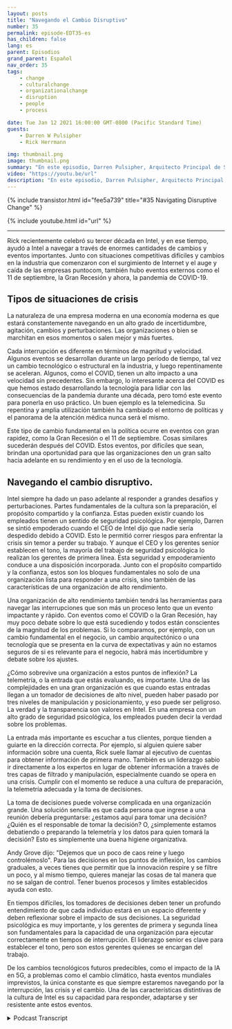 ```yaml
---
layout: posts
title: "Navegando el Cambio Disruptivo"
number: 35
permalink: episode-EDT35-es
has_children: false
lang: es
parent: Episodios
grand_parent: Español
nav_order: 35
tags:
    - change
    - culturalchange
    - organizationalchange
    - disruption
    - people
    - process

date: Tue Jan 12 2021 16:00:00 GMT-0800 (Pacific Standard Time)
guests:
    - Darren W Pulsipher
    - Rick Herrmann

img: thumbnail.png
image: thumbnail.png
summary: "En este episodio, Darren Pulsipher, Arquitecto Principal de Soluciones, Sector Público, y Rick Hermann, Director del Sector Público de Estados Unidos, en Intel, discuten cómo Intel ha logrado superar con éxito los cambios disruptivos en las últimas tres décadas."
video: "https://youtu.be/url"
description: "En este episodio, Darren Pulsipher, Arquitecto Principal de Soluciones, Sector Público, y Rick Hermann, Director del Sector Público de Estados Unidos, en Intel, discuten cómo Intel ha logrado superar con éxito los cambios disruptivos en las últimas tres décadas."
---
```


<div>
{% include transistor.html id="fee5a739" title="#35 Navigating Disruptive Change" %}

{% include youtube.html id="url" %}
</div>

---

Rick recientemente celebró su tercer década en Intel, y en ese tiempo, ayudó a Intel a navegar a través de enormes cantidades de cambios y eventos importantes. Junto con situaciones competitivas difíciles y cambios en la industria que comenzaron con el surgimiento de Internet y el auge y caída de las empresas puntocom, también hubo eventos externos como el 11 de septiembre, la Gran Recesión y ahora, la pandemia de COVID-19.

## Tipos de situaciones de crisis

La naturaleza de una empresa moderna en una economía moderna es que estará constantemente navegando en un alto grado de incertidumbre, agitación, cambios y perturbaciones. Las organizaciones o bien se marchitan en esos momentos o salen mejor y más fuertes.

Cada interrupción es diferente en términos de magnitud y velocidad. Algunos eventos se desarrollan durante un largo período de tiempo, tal vez un cambio tecnológico o estructural en la industria, y luego repentinamente se aceleran. Algunos, como el COVID, tienen un alto impacto a una velocidad sin precedentes. Sin embargo, lo interesante acerca del COVID es que hemos estado desarrollando la tecnología para lidiar con las consecuencias de la pandemia durante una década, pero tomó este evento para ponerla en uso práctico. Un buen ejemplo es la telemedicina. Su repentina y amplia utilización también ha cambiado el entorno de políticas y el panorama de la atención médica nunca será el mismo.

Este tipo de cambio fundamental en la política ocurre en eventos con gran rapidez, como la Gran Recesión o el 11 de septiembre. Cosas similares sucederán después del COVID. Estos eventos, por difíciles que sean, brindan una oportunidad para que las organizaciones den un gran salto hacia adelante en su rendimiento y en el uso de la tecnología.

## Navegando el cambio disruptivo.

Intel siempre ha dado un paso adelante al responder a grandes desafíos y perturbaciones. Partes fundamentales de la cultura son la preparación, el propósito compartido y la confianza. Estas pueden existir cuando los empleados tienen un sentido de seguridad psicológica. Por ejemplo, Darren se sintió empoderado cuando el CEO de Intel dijo que nadie sería despedido debido a COVID. Esto le permitió correr riesgos para enfrentar la crisis sin temor a perder su trabajo. Y aunque el CEO y los gerentes senior establecen el tono, la mayoría del trabajo de seguridad psicológica lo realizan los gerentes de primera línea. Esta seguridad y empoderamiento conduce a una disposición incorporada. Junto con el propósito compartido y la confianza, estos son los bloques fundamentales no solo de una organización lista para responder a una crisis, sino también de las características de una organización de alto rendimiento.

Una organización de alto rendimiento también tendrá las herramientas para navegar las interrupciones que son más un proceso lento que un evento impactante y rápido. Con eventos como el COVID o la Gran Recesión, hay muy poco debate sobre lo que está sucediendo y todos están conscientes de la magnitud de los problemas. Si lo comparamos, por ejemplo, con un cambio fundamental en el negocio, un cambio arquitectónico o una tecnología que se presenta en la curva de expectativas y aún no estamos seguros de si es relevante para el negocio, habrá más incertidumbre y debate sobre los ajustes.

¿Cómo sobrevive una organización a estos puntos de inflexión? La telemetría, o la entrada que estás evaluando, es importante. Una de las complejidades en una gran organización es que cuando estas entradas llegan a un tomador de decisiones de alto nivel, pueden haber pasado por tres niveles de manipulación y posicionamiento, y eso puede ser peligroso. La verdad y la transparencia son valores en Intel. En una empresa con un alto grado de seguridad psicológica, los empleados pueden decir la verdad sobre los problemas.

La entrada más importante es escuchar a tus clientes, porque tienden a guiarte en la dirección correcta. Por ejemplo, si alguien quiere saber información sobre una cuenta, Rick suele llamar al ejecutivo de cuentas para obtener información de primera mano. También es un liderazgo sabio ir directamente a los expertos en lugar de obtener información a través de tres capas de filtrado y manipulación, especialmente cuando se opera en una crisis. Cumplir con el momento se reduce a una cultura de preparación, la telemetría adecuada y la toma de decisiones.

La toma de decisiones puede volverse complicada en una organización grande. Una solución sencilla es que cada persona que ingrese a una reunión debería preguntarse: ¿estamos aquí para tomar una decisión? ¿Quién es el responsable de tomar la decisión? O, ¿simplemente estamos debatiendo o preparando la telemetría y los datos para quien tomará la decisión? Esto es simplemente una buena higiene organizativa.

Andy Grove dijo: "Dejemos que un poco de caos reine y luego controlémoslo". Para las decisiones en los puntos de inflexión, los cambios graduales, a veces tienes que permitir que la innovación respire y se filtre un poco, y al mismo tiempo, quieres manejar las cosas de tal manera que no se salgan de control. Tener buenos procesos y límites establecidos ayuda con esto.

En tiempos difíciles, los tomadores de decisiones deben tener un profundo entendimiento de que cada individuo estará en un espacio diferente y deben reflexionar sobre el impacto de sus decisiones. La seguridad psicológica es muy importante, y los gerentes de primera y segunda línea son fundamentales para la capacidad de una organización para ejecutar correctamente en tiempos de interrupción. El liderazgo senior es clave para establecer el tono, pero son estos gerentes quienes se encargan del trabajo.

De los cambios tecnológicos futuros predecibles, como el impacto de la IA en 5G, a problemas como el cambio climático, hasta eventos mundiales imprevistos, la única constante es que siempre estaremos navegando por la interrupción, las crisis y el cambio. Una de las características distintivas de la cultura de Intel es su capacidad para responder, adaptarse y ser resistente ante estos eventos.



<details>
<summary> Podcast Transcript </summary>

<p></p>

</details>

